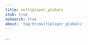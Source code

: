 ```yaml
---
title: multiplayer_globals
stub: true
noSearch: true
about: 'tag:hr/multiplayer_globals'
---
```

  ...
